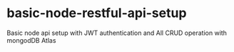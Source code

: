 # basic-node-restful-api-setup
Basic node api setup with JWT authentication and All CRUD operation with mongodDB Atlas
